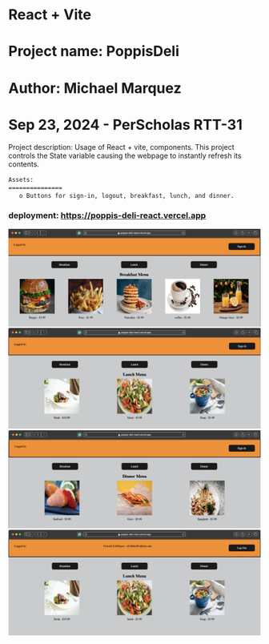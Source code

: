 # React + Vite

# Project name: PoppisDeli
# Author: Michael Marquez
# Sep 23, 2024 - PerScholas RTT-31

Project description: Usage of React + vite, components.
    This project controls the State variable causing the webpage to instantly refresh its contents.

    Assets: 
    ===============
       o Buttons for sign-in, logout, breakfast, lunch, and dinner. 

 ### deployment: https://poppis-deli-react.vercel.app
 ![breakfast menu](breakfastMenu.png)
 ![lunch menu](lunchMenu.png)
 ![dinner menu](dinnerMenu.png)
 ![login/logout menu](login.png)
